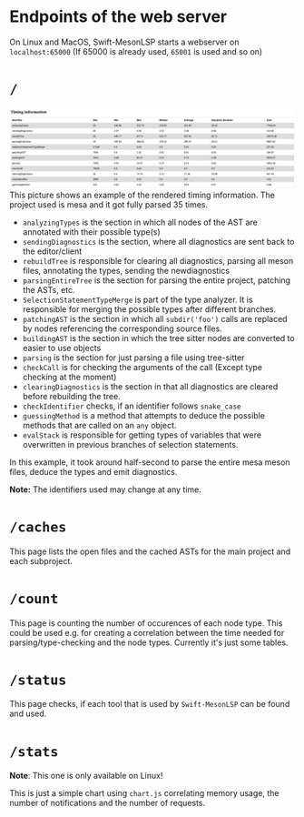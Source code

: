 # Endpoints of the web server
On Linux and MacOS, Swift-MesonLSP starts a webserver on `localhost:65000` (If 65000 is already used, `65001` is used and so on)

# `/`
![Timing](timings.png)
This picture shows an example of the rendered timing information. The project used is mesa and it
got fully parsed 35 times.

- `analyzingTypes` is the section in which all nodes of the AST are annotated with their possible type(s)
- `sendingDiagnostics` is the section, where all diagnostics are sent back to the editor/client
- `rebuildTree` is responsible for clearing all diagnostics, parsing all meson files, annotating the types, sending the newdiagnostics
- `parsingEntireTree` is the section for parsing the entire project, patching the ASTs, etc.
- `SelectionStatementTypeMerge` is part of the type analyzer. It is responsible for merging the possible types after different branches.
- `patchingAST` is the section in which all `subdir('foo')` calls are replaced by nodes referencing the corresponding source files.
- `buildingAST` is the section in which the tree sitter nodes are converted to easier to use objects
- `parsing` is the section for just parsing a file using tree-sitter
- `checkCall` is for checking the arguments of the call (Except type checking at the moment)
- `clearingDiagnostics` is the section in that all diagnostics are cleared before rebuilding the tree.
- `checkIdentifier` checks, if an identifier follows `snake_case`
- `guessingMethod` is a method that attempts to deduce the possible methods that are called on an `any` object.
- `evalStack` is responsible for getting types of variables that were overwritten in previous branches of selection statements.


In this example, it took around half-second to parse the entire mesa meson files, deduce the types and emit diagnostics.


**Note:** The identifiers used may change at any time.

# `/caches`
This page lists the open files and the cached ASTs for the main project and each subproject.

# `/count`
This page is counting the number of occurences of each node type. This could be used e.g. for creating a correlation between the time needed for parsing/type-checking
and the node types. Currently it's just some tables.

# `/status`
This page checks, if each tool that is used by `Swift-MesonLSP` can be found and used.

# `/stats`
**Note**: This one is only available on Linux!

This is just a simple chart using `chart.js` correlating memory usage, the number of notifications and the number of requests.


